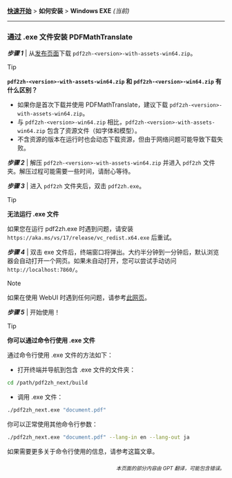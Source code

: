 [**快速开始**](./getting-started.md) > **如何安装** > **Windows EXE** _(当前)_

---

### 通过 .exe 文件安装 PDFMathTranslate

***步骤 1*** | 从[发布页面](https://github.com/PDFMathTranslate/PDFMathTranslate-next/releases)下载 `pdf2zh-<version>-with-assets-win64.zip`。

> [!TIP]
> **`pdf2zh-<version>-with-assets-win64.zip` 和 `pdf2zh-<version>-win64.zip` 有什么区别？**
>
> - 如果你是首次下载并使用 PDFMathTranslate，建议下载 `pdf2zh-<version>-with-assets-win64.zip`。
> - 与 `pdf2zh-<version>-win64.zip` 相比，`pdf2zh-<version>-with-assets-win64.zip` 包含了资源文件（如字体和模型）。
> - 不含资源的版本在运行时也会动态下载资源，但由于网络问题可能导致下载失败。

***步骤 2*** | 解压 `pdf2zh-<version>-with-assets-win64.zip` 并进入 `pdf2zh` 文件夹。解压过程可能需要一些时间，请耐心等待。

***步骤 3*** | 进入 `pdf2zh` 文件夹后，双击 `pdf2zh.exe`。

> [!TIP]
> **无法运行 .exe 文件**
>
> 如果您在运行 pdf2zh.exe 时遇到问题，请安装 `https://aka.ms/vs/17/release/vc_redist.x64.exe` 后重试。

***步骤 4*** | 双击 exe 文件后，终端窗口将弹出。大约半分钟到一分钟后，默认浏览器会自动打开一个网页。如果未自动打开，您可以尝试手动访问 `http://localhost:7860/`。

> [!NOTE]
>
> 如果在使用 WebUI 时遇到任何问题，请参考[此网页](./USAGE_webui.md)。

***步骤 5*** | 开始使用！

> [!TIP]
> **你可以通过命令行使用 .exe 文件**
>
> 通过命令行使用 .exe 文件的方法如下：
>
> - 打开终端并导航到包含 .exe 文件的文件夹：
>
> ```bash
> cd /path/pdf2zh_next/build
> ```
>
> - 调用 .exe 文件：
>
> ```bash
> ./pdf2zh_next.exe "document.pdf"
> ```
>
> 你可以正常使用其他命令行参数：
>
> ```bash
> ./pdf2zh_next.exe "document.pdf" --lang-in en --lang-out ja
> ```
>
> 如果需要更多关于命令行使用的信息，请参考这篇文章。

<div align="right"> 
<h6><small>本页面的部分内容由 GPT 翻译，可能包含错误。</small></h6>